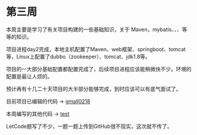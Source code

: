 # 第三周

本周主要是学习了有关项目构建的一些基础知识，关于 Maven，mybatis、、、等等的知识。

项目进程day2完成，本地主机配置了Maven、web框架、springboot、tomcat等，Linux上配置了dubbo（zookeeper）、tomcat、jdk1.8等。

项目的一大部分基础配置都配置完成了，后续项目进程应该能稍微快不少。环境的配置是最让人烦的。

预计再有十几二十天项目的大半部分能够完成，到时应该可以有底气面试了。

目前项目已编辑的代码 -> [gmall0218](https://github.com/Li-Peiyan/gmall0218)

本周编写的其他代码 -> [test](https://github.com/Li-Peiyan/project/tree/main/week3/test)

LetCode题写了不少，一题一题上传到GitHub很不现实，这次就不传了。
